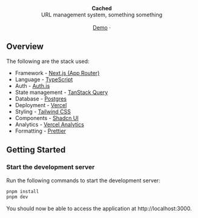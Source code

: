 <div align="center"><strong>Cached</strong></div>
<div align="center">URL management system, something something</div>
<br />
<div align="center">
<a href="https://url-storer.vercel.app/">Demo</a>
<span> · </span>
<span>
</div>

## Overview

The following are the stack used:

- Framework - [Next.js (App Router)](https://nextjs.org)
- Language - [TypeScript](https://www.typescriptlang.org)
- Auth - [Auth.js](https://authjs.dev)
- State management - [TanStack Query](https://tanstack.com/query/latest/docs/framework/react/quick-start)
- Database - [Postgres](https://vercel.com/postgres)
- Deployment - [Vercel](https://vercel.com/docs/concepts/next.js/overview)
- Styling - [Tailwind CSS](https://tailwindcss.com)
- Components - [Shadcn UI](https://ui.shadcn.com/)
- Analytics - [Vercel Analytics](https://vercel.com/analytics)
- Formatting - [Prettier](https://prettier.io)

## Getting Started

### Start the development server

Run the following commands to start the development server:

```bash
pnpm install
pnpm dev
```

You should now be able to access the application at http://localhost:3000.
